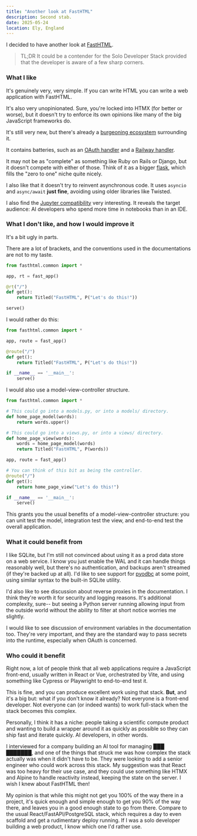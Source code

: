 ```yaml
---
title: "Another look at FastHTML"
description: Second stab.
date: 2025-05-24
location: Ely, England
---
```


I decided to have another look at [FastHTML](https://fastht.ml).

> TL;DR It could be a contender for the Solo Developer Stack provided that
> the developer is aware of a few sharp corners.


### What I like

It's genuinely very, very simple. If you can write HTML you can write a web
application with FastHTML.

It's also very unopinionated. Sure, you're locked into HTMX (for better or
worse), but it doesn't try to enforce its own opinions like many of the big
JavaScript frameworks do.

It's still very new, but there's already a [burgeoning
ecosystem](https://github.com/amosgyamfi/awesome-fasthtml/tree/master)
surrounding it.

It contains batteries, such as an [OAuth
handler](https://fastht.ml/docs/explains/oauth.html) and a [Railway
handler](https://fastht.ml/docs/api/cli.html).

It may not be as "complete" as something like Ruby on Rails or Django, but it
doesn't compete with either of those. Think of it as a bigger
[flask](https://flask.palletsprojects.com/en/stable/), which fills the "zero to
one" niche quite nicely.

I also like that it doesn't try to reinvent asynchronous code. It uses `asyncio`
and `async/await` **just fine**, avoiding using older libraries like Twisted.

I also find the [Jupyter compatibility](https://fastht.ml/docs/api/jupyter.html)
very interesting. It reveals the target audience: AI developers who spend more
time in notebooks than in an IDE.

### What I don't like, and how I would improve it

It's a bit ugly in parts.

There are a lot of brackets, and the conventions used in the documentations are
not to my taste.

```python
from fasthtml.common import *

app, rt = fast_app()

@rt("/")
def get():
    return Titled("FastHTML", P("Let's do this!"))

serve()
```

I would rather do this:

```python
from fasthtml.common import *

app, route = fast_app()

@route("/")
def get():
    return Titled("FastHTML", P("Let's do this!"))

if __name__ == '__main__':
    serve()
```

I would also use a model-view-controller structure.

```python
from fasthtml.common import *

# This could go into a models.py, or into a models/ directory.
def home_page_model(words):
    return words.upper()

# This could go into a views.py, or into a views/ directory.
def home_page_view(words):
    words = home_page_model(words)
    return Titled("FastHTML", P(words))

app, route = fast_app()

# You can think of this bit as being the controller.
@route("/")
def get():
    return home_page_view("Let's do this!")

if __name__ == '__main__':
    serve()
```

This grants you the usual benefits of a model-view-controller structure: you can
unit test the model, integration test the view, and end-to-end test the overall
application.

### What it could benefit from

I like SQLite, but I'm still not convinced about using it as a prod data store
on a web service. I know you just enable the WAL and it can handle things
reasonably well, but there's no authentication, and backups aren't streamed (if
they're backed up at all). I'd like to see support for
[pyodbc](https://pypi.org/project/pyodbc/) at some point, using similar syntax
to the built-in SQLite utility.

I'd also like to see discussion about reverse proxies in the documentation. I
think they're worth it for security and logging reasons. It's additional
complexity, sure-- but seeing a Python server running allowing input from the
outside world without the ability to filter at short notice worries me slightly.

I would like to see discussion of environment variables in the
documentation too. They're very important, and they are the standard way to pass
secrets into the runtime, especially when OAuth is concerned.

### Who could it benefit

Right now, a lot of people think that all web applications require a JavaScript
front-end, usually written in React or Vue, orchestrated by Vite, and using
something like Cypress or Playwright to end-to-end test it.

This is fine, and you can produce excellent work using that stack. **But**, and
it's a big but: what if you don't know it already? Not everyone is a front-end
developer. Not everyone can (or indeed wants) to work full-stack when the stack
becomes this complex.

Personally, I think it has a niche: people taking a scientific compute product
and wanting to build a wrapper around it as quickly as possible so they can
ship fast and iterate quickly. AI developers, in other words.

I interviewed for a company building an AI tool for managing ███ ███████, and
one of the things that struck me was how complex the stack actually was when it
didn't have to be. They were looking to add a senior engineer who could work
across this stack. My suggestion was that React was too heavy for their use
case, and they could use something like HTMX and Alpine to handle reactivity
instead, keeping the state on the server. I wish I knew about FastHTML then!

My opinion is that while this might not get you 100% of the way there in a
project, it's quick enough and simple enough to get you 90% of the way there,
and leaves you in a good enough state to go from there. Compare to the usual
React/FastAPI/PostgreSQL stack, which requires a day to even scaffold and get a
rudimentary deploy running. If I was a solo developer building a web product, I
know which one I'd rather use.
